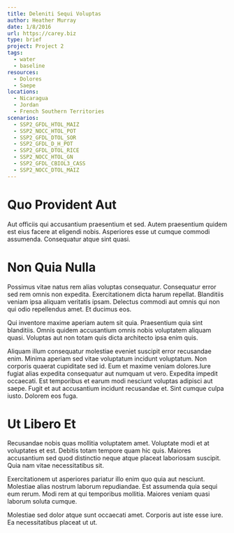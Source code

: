 ```yaml
---
title: Deleniti Sequi Voluptas
author: Heather Murray
date: 1/8/2016
url: https://carey.biz
type: brief
project: Project 2
tags:
  - water
  - baseline
resources:
  - Dolores
  - Saepe
locations:
  - Nicaragua
  - Jordan
  - French Southern Territories
scenarios:
  - SSP2_GFDL_HTOL_MAIZ
  - SSP2_NOCC_HTOL_POT
  - SSP2_GFDL_DTOL_SOR
  - SSP2_GFDL_D_H_POT
  - SSP2_GFDL_DTOL_RICE
  - SSP2_NOCC_HTOL_GN
  - SSP2_GFDL_CBIOL3_CASS
  - SSP2_NOCC_DTOL_MAIZ
---
```

# Quo Provident Aut
Aut officiis qui accusantium praesentium et sed. Autem praesentium quidem est eius facere at eligendi nobis. Asperiores esse ut cumque commodi assumenda. Consequatur atque sint quasi.

# Non Quia Nulla
Possimus vitae natus rem alias voluptas consequatur. Consequatur error sed rem omnis non expedita. Exercitationem dicta harum repellat. Blanditiis veniam ipsa aliquam veritatis ipsam. Delectus commodi aut omnis qui non qui odio repellendus amet. Et ducimus eos.
 
Qui inventore maxime aperiam autem sit quia. Praesentium quia sint blanditiis. Omnis quidem accusantium omnis nobis voluptatem aliquam quasi. Voluptas aut non totam quis dicta architecto ipsa enim quis.
 
Aliquam illum consequatur molestiae eveniet suscipit error recusandae enim. Minima aperiam sed vitae voluptatum incidunt voluptatum. Non corporis quaerat cupiditate sed id. Eum et maxime veniam dolores.Iure fugiat alias expedita consequatur aut numquam ut vero. Expedita impedit occaecati. Est temporibus et earum modi nesciunt voluptas adipisci aut saepe. Fugit et aut accusantium incidunt recusandae et. Sint cumque culpa iusto. Dolorem eos fuga.

# Ut Libero Et
Recusandae nobis quas mollitia voluptatem amet. Voluptate modi et at voluptates et est. Debitis totam tempore quam hic quis. Maiores accusantium sed quod distinctio neque atque placeat laboriosam suscipit. Quia nam vitae necessitatibus sit.
 
Exercitationem ut asperiores pariatur illo enim quo quia aut nesciunt. Molestiae alias nostrum laborum repudiandae. Est assumenda quia sequi eum rerum. Modi rem at qui temporibus mollitia. Maiores veniam quasi laborum soluta cumque.
 
Molestiae sed dolor atque sunt occaecati amet. Corporis aut iste esse iure. Ea necessitatibus placeat ut ut.
